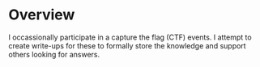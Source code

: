 # Overview
I occassionally participate in a capture the flag (CTF) events. I attempt to create write-ups for these to formally store the knowledge and support others looking for answers. 